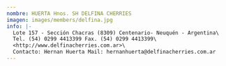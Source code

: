 ```yaml
---
nombre: HUERTA Hnos. SH DELFINA CHERRIES
imagen: images/members/delfina.jpg
info: |-
  Lote 157 - Sección Chacras (8309) Centenario- Neuquén - Argentina\
  Tel. (54) 0299 4413399 Fax. (54) 0299 4413399\
  <http://www.delfinacherries.com.ar>\
  Contacto: Hernan Huerta Mail: hernanhuerta@delfinacherries.com.ar
---
```


